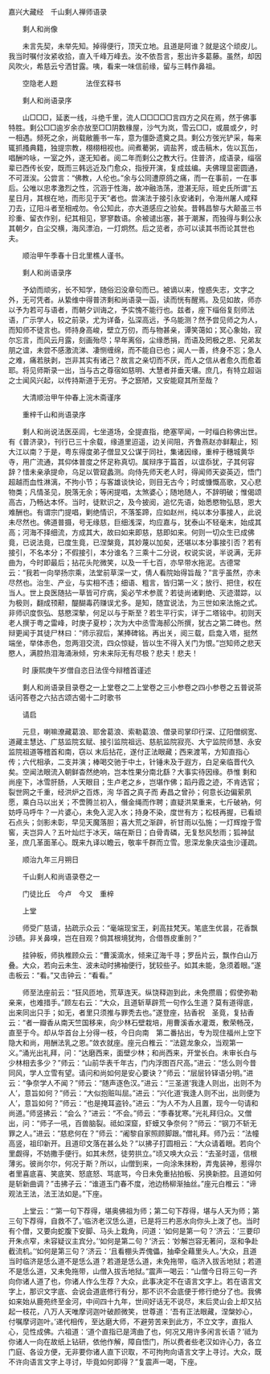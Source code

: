 <!-- { "loadSidebar": true } -->
嘉兴大藏经　千山剩人禅师语录


　　剩人和尚像


　　未言先契，未举先知。掉得便行，顶天立地。且道是阿谁？就是这个顽皮儿。我当时嘱付汝紧收拾，直入千峰万峰去。汝不依吾言，惹出许多葛藤。虽然，却因风吹火，希慈云兮洒甘露。咦，看来一味信前缘，留与三韩作鼻祖。

　　空隐老人题　　　　法侄玄释书

　　剩人和尚语录序

　　山□□□，延袤一线，斗绝千里，流人□□□□□言四方之风在焉，然于佛事特胜。剩公□□逾岁余亦放至□□阴数椽屋，沙气为岚，雪云□□，或晨或夕，时一相遇。频死之余，尚载敝簏书一车，意为僵卧遗奠之具。剩公方弢光铲采，每来辄抓搔典籍，独提宗教，栩栩相视也。间煮薥粥，调盐荠，或击稿木，佐以瓦缶，唱酬吟咏，一室之外，遂无知者。阅二年而剩公之教大行。住普济，成语录，缁宿辈已西传长安，既而三韩远近及门愈众，指授开演，复成兹编。夫佛理显密圆通，不可涯涘。公尝言：“佛教，人伦也。”余与公同遭原鸽之痛，而一在事前，一在事后。公唯以忠孝激烈之性，沉涵于性海，故冲融浩荡，澄湛无际，班史氏所谓“五星日月，其根在地，而形见于天”者也。尝演法于接引永安诸刹，令海州屠人咸释刀去，辽阳斗者至相戒勿。令公知此，亦大道感应之验矣。昔韩昌黎与大颠虽三书珍重、留衣作别，纪其相见，寥寥数语。余被谴出塞，甚于潮澥，而独得与剩公永其朝夕，白尘交横，海风漂泊，一灯炯然。后之览者，亦可以读其书而论其世也夫。

　　顺治甲午季春十日北里樵人谨书。

　　剩人和尚语录序

　　予幼而顽劣，长不知学，随俗汩没章句而已。被谪以来，惶惑失志，文字之外，无可凭者。从絷维中得普济剩和尚语录一函，读而恍有醒焉。及见如故，师亦以予为若可与语者，而朝夕训诲之，予实愧不能行也。兹者，座下缁俗复刻师法语，广示学人，较之前录，尤为详备，弘深高远，予乌能测？然予尝见师之为人，而知师不徒言也。师持身高峻，壁立万仞，而与物甚亲，谭笑蔼如；冥心象始，寂尔忘言，而风云月露，刻画殆尽；早年离俗，尘缘悉捐，而语及罔极之恩、兄弟友朋之谊，未尝不感激流涕、凄恻缠绵，而不能自已也；闻人一善，终身不忘；急人之难，痛若肤剥，岂非其实有诸己？故言之亲切而不厌，而人之信从者愈久而愈着耶。将见师斯录一出，当与古之尊宿如慈明、大慧者并垂天壤。庶几，有特立超诣之士闻风兴起，以传持斯道于无穷。予之窾陋，又安能窥其所至哉？

　　大清顺治甲午仲春上浣木斋谨序

　　重梓千山和尚语录序

　　剩人和尚说法医巫闾，七坐道场，全提直指，绝塞罕闻，一时缁白称佛出世。有《普济录》，刊行已三十余载，缘道里迢遥，边关间阻，齐鲁燕赵亦鲜觏止，矧大江以南？于是，粤东得度弟子僧显又公谋于同社，集诸因缘，重梓于穗城黄华寺，用广流通，其仰体普度之怀足称真切。属辩序于篇首，以谊忝犹，子其何容辞？惜未亲承提命，乌足以管窥蠡测。向侍先师天老人时，得闻师天姿英迈，悟门超越而血性淋漓，不拘小节；与客雄谈快论，则目无古今；时或慷慨高歌，又心悲物类；凡情圣见，脱落无余；等闲提唱，太煞婆心；随地随人，不辞明破；惟偈颂高古，乃畅达本怀。当时，徒默识之，及今披阅，追忆先语，始悉愍物弘慈，恩大难酬也。有谓宗门提唱，剿绝情识，不落筌蹄，应如赵州，纯以本分事接人，此说未尽然也。佛道普摄，号无缘慈，巨细浅深，均应嘉与，犹泰山不轻毫末，始成其高；河海不择细流，方成其大，故曰如来即慈，慈即如来。何则一切众生已成佛竟，已说法竟，已度生竟，已涅槃竟，其妙蔑以加矣，还堪以本分事接引否？若有接引，不名本分；不假接引，本分谁名？三乘十二分说，权说实说，半说满，无非曲为，今时即最后；拈花头陀微笑，以及一千七百，亦早带水拖泥。古德常云：“我若一向举扬宗乘，法堂前草深一丈，倩人看院始得旨哉？”言乎虽然，亦未尽然也。治生、产业，与实相不违；细语、粗言，皆归第一义；放行、把住，权在当人。世上良医随拈一草皆可疗病，奚必芐术参菧？若徒尚诸剿绝、灭迹潜踪，以为极则，翻成顸颟，醍醐毒药赚误尤多。是知，随宜说法，为三世如来法施之式。非师识度恢弘、慈愍深摰，何足以与于斯至？若生平行实，详于二塔铭中。初则天老人撰于粤之雷峰，时庚子夏杪；次为大中丞雪海郝公所撰，犹古之第二碑也。然辩更闻于其徒尸林曰：“师示寂后，某捧碑铭。再出关，阅三载，启龛入塔，挺然端坐，举体赤色，忽两泪交流，四众惊疑，皆以生不得入关门为恨。”岂知师之悲天愍人，满腔热泪海涌湫倾，穷未来际无有尽极？悲夫！悲夫！

　　时
康熙庚午岁僧自恣日法侄今辩稽首谨述

　　剩人和尚语录目录卷之一上堂卷之二上堂卷之三小参卷之四小参卷之五普说茶话问答卷之六拈古颂古偈十二时歌书

　　请启

　　元旦，喇嘛潦藏葛浪、耶舍葛浪、索勒葛浪、僧录司掌印行深、辽阳僧纲宽、道藏主慧达、广慈监院玄赋、接引监院祖远、慈航监院寂亮、大宁监院师慧、永安监院祖道等稽首和南，窃以
末后拈花，遂付正法眼藏；西来渡苇，方知直指心传；六代相承，二支并演；棒喝交驰于中土，针锤未及于遐方，白足亲临晋代久矣。空闻法眼流入朝鲜杳然绝响，岂本性果分南北繇？大事实待因缘。恭惟
剩和尚座下，冰雪肝肠，人天眼目；生卢老之乡，岂堪作佛；蹈丹霞之迹，不肯选官；裂世网之千重，经洪炉之百炼，洵
华首之真子而
寿昌之曾孙；何意长边偏萦夙愿，乘白马以出关；不啻腾兰初入，僭金绳而作聘；直疑洪杲重来，七斤破衲，何妨呼马呼牛？一片婆心，未免入泥入水；持身不染，度世有方；松枝再握，已看顽石点头；剑影未彰，早见天魔落胆；喜大荒之渐辟，祈甘雨以弘施；一灯辉煌于雪窖，夫岂异人？五叶灿烂于冰天，端在斯日；白骨青磷，无复愁风愁雨；狐神鼠圣，庶几革面革心。既来九译以瞻云，敬率千群而立雪。思深龙象庆溢虫沙谨疏。

　　顺治九年三月朔日

　　千山剩人和尚语录卷之一

　　门徒比丘　今卢　今又　重梓

　　上堂

　　师受广慈请，拈疏示众云：“毫端现宝王，刹高拄梵天。笔底生优昙，花香飘沙碛。非关鼻嗅，岂在目观？倘其根境犹拘，合借唇皮重剖？”

　　挂钟板，师执椎顾众云：“曹溪滴水，倾来辽海千寻；罗岳片云，飘作白山万叠。大众，若向云未生、波未动时拂袖便行，犹较些子。如其未能，急须着眼。”遂击板云：“看。”又击钟云：“看看。”

　　师至法座前云：“狂风匝地，荒草连天。纵饶释迦到此，未免攒眉；假使弥勒亲来，也难措手。”顾左右云：“大众，且道斩草辟荒一句作么生道？莫有道得底，出来同出只手；如无，者里只须推与罪秃去也。”遂登座，拈香祝　圣竟，复拈香云：“者一瓣香从南天竺国移来，向少林石壁栽培，用曹溪香水灌溉，敷荣畅茂，直至于今。却从华首台上分得一枝，今日向南　第二番拈出，专为现住福州上空下隐大和尚，用酬法乳之恩。”敛衣就座。座元白椎云：“法筵龙象众，当观第一义。”涌光出礼拜，问：“达磨西来，面壁少林；和尚西来，开堂长白。未审长白与少林相去多少？”师云：“山前华表千年古，门内浮图百尺高。”进云：“恁么则今昔同风，学人立雪有望。请问和尚如何是安心要诀？”师云：“层层铃铎语分明。”进云：“争奈学人不闻？”师云：“随声逐色汉。”进云：“三圣道‘我逢人则出，出则不为人’，意旨如何？”师云：“大似抱赃叫屈。”进云：“兴化道‘我逢人则不出，出则便为人’，意旨如何？”师云：“也是掩耳盗铃。”进云：“为人不为人且置，现今一句请和尚道。”师竖拂云：“会么？”进云：“不会。”师云：“季春犹寒。”光礼拜归众。又僧出，问：“师子一吼，百兽脑裂。祗如深窟，虾蟆又争奈何？”师云：“钢刀不斩无罪之人。”进云：“慈悲何在？”师云：“阇黎自家照顾脚跟。”僧礼拜。师乃云：“法幢高竖，祖印新开。且道印文落在甚么处？”以拂子打圆相云：“大众请着眼。若向个里觑得，不妨撒手便行。如其未然，徒劳拱立。”顷又唤大众云：“去圣时遥，信根薄劣。彼尚尔尔，何况于斯？所以，山僧到来，一向涂朱抹粉，弄鬼装神，惹得尔者里喜底喜、笑底笑、怒底怒、骂底骂，今日未免重拈拍板、另换新腔。且道如何是斩新曲调？”击拂子云：“谁道玉门春不度，池边杨柳渐抽丝。”座元白椎云：“谛观法王法，法王法如是。”下座。

　　上堂云：“‘第一句下荐得，堪奥佛祖为师；第二句下荐得，堪与人天为师；第三句下荐得，自救不了。’临济老汉恁么道，已是将三杓恶水向你头上泼了也。当时有个僧，又要向蛇腹下安脚、马头上栽角，问道：‘如何是第一句？’济云：‘三要印开朱点窄，未容疑议主宾分。’‘如何是第二句？’济云：‘妙解岂容无著问，沤和争赴截流机。’‘如何是第三句？’济云：‘且看棚头弄傀儡，抽牵全藉里头人。’大众，且道当时临济是恁么道不是恁么道？若道是恁么道，未免拖带，临济入拔舌地狱；若道不是恁么道，又未免拖带，山僧入拔舌地狱。”震声一喝云：“山僧今日将三句一齐向你诸人道了也，你诸人作么生荐？大众，此事决定不在语言文字上。若在语言文字上，那识文字底、会说会道底修行有分，那不识不会底便于修行绝分了也。我佛如来始从鹿苑终至金河，中间四十九年，世间好话无不说尽，末后灵山会上却又拈起一枝花，八万人天唯摩诃迦叶破颜微笑，世尊道：‘吾有正法眼藏，涅槃妙心，付嘱摩诃迦叶。’递代相传，至达磨大师，不避劳苦来到此方，不立文字，直指人心，见性成佛。六祖道：‘道个直指已是湾曲了也，何况又用许多闲言长语？’祗为你诸人一向在故纸上钻研，依他作解，障自悟门，所以费者些老汉如许心力，各立门庭、各设方便，无非要你诸人直下识取，不可拘拘向语言文字上寻讨。大众，既不许向语言文字上寻讨，毕竟如何即得？”复震声一喝，下座。

